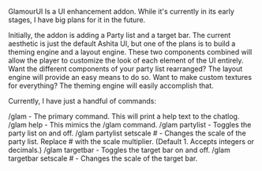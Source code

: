 GlamourUI Is a UI enhancement addon.  While it's currently in its early stages, I have big plans for it in the future.


Initially, the addon is adding a Party list and a target bar.  The current aesthetic is just the default Ashita UI, but one of the plans is to build a theming engine and a layout engine.  These two components combined will allow the player to customize the look of each element of the UI entirely.  Want the different components of your party list rearranged?  The layout engine will provide an easy means to do so.  Want to make custom textures for everything?  The theming engine will easily accomplish that.


Currently, I have just a handful of commands:

/glam - The primary command.  This will print a help text to the chatlog.
/glam help - This mimics the /glam command.
/glam partylist - Toggles the party list on and off.
/glam partylist setscale # - Changes the scale of the party list.  Replace # with the scale multiplier.  (Default 1.  Accepts integers or decimals.)
/glam targetbar - Toggles the target bar on and off.
/glam targetbar setscale # - Changes the scale of the target bar.